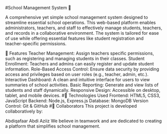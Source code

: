 #School Management System 🚸

 A comprehensive yet simple school management system designed to streamline essential school operations. This web-based platform enables administrators, teachers, and staff to effectively manage students, teachers, and records in a collaborative environment. The system is tailored for ease of use while offering essential features like student registration and teacher-specific permissions.

🌟 Features
Teacher Management: Assign teachers specific permissions, such as registering and managing students in their classes.
Student Enrollment: Teachers and admins can easily register and update student information.
Role-Based Access Control: Ensure data security by providing access and privileges based on user roles (e.g., teacher, admin, etc.).
Interactive Dashboard: A clean and intuitive interface for users to view summaries of school activities.
Basic Reporting: Generate and view lists of students and staff dynamically.
Responsive Design: Accessible on desktop, tablet, and mobile devices.
#🚀 Technologies Used
Frontend: HTML5, CSS3, JavaScript
Backend: Node.js, Express.js
Database: MongoDB
Version Control: Git & GitHub
#👥 Collaborators
This project is developed collaboratively by:

Abdiqafaar
Abdi Aziiz
We believe in teamwork and are dedicated to creating a platform that simplifies school management.